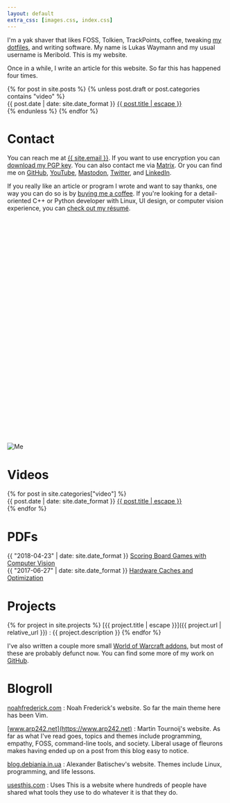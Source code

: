 ```yaml
---
layout: default
extra_css: [images.css, index.css]
---
```


<script>
  {% include epigraph.js %}
</script>

I'm a yak shaver that likes FOSS, Tolkien, TrackPoints, coffee, tweaking [my dotfiles][],
and writing software.  My name is Lukas Waymann and my usual username is
Meribold.  This is my website.

Once in a while, I write an article for this website.  So far this has happened four
times.

<div style="display: table;">
  {% for post in site.posts %}
    {% unless post.draft or post.categories contains "video" %}
      <div>
        <span class="post-list-meta">{{ post.date | date: site.date_format }}</span>
        <span class="post-list-link">
          <a href="{{ post.url | relative_url }}">{{ post.title | escape }}</a>
        </span>
      </div>
    {% endunless %}
  {% endfor %}
</div>

# Contact

You can reach me at <a href="mailto:{{ site.email }}">{{ site.email }}</a>.
If you want to use encryption you can [download my PGP
key](/pgp-key-meribold-7066ac79c4592c12.txt).
You can also contact me via [Matrix](https://matrix.to/#/@meribold:matrix.org).
Or you can find me on
[GitHub](https://github.com/meribold),
[YouTube](https://www.youtube.com/@meribold),
<a rel=me href="https://mastodon.social/@meribold">Mastodon</a>,
[Twitter](https://twitter.com/mribld), and
[LinkedIn](https://www.linkedin.com/in/meribold/).

If you really like an article or program I wrote and want to say thanks, one way you can
do so is by [buying me a
coffee](https://www.buymeacoffee.com/meribold).  If you're looking for a detail-oriented
C++ or Python developer with Linux, UI design, or computer vision experience, you can
[check out my résumé](/resume.pdf).

<p>
<div class="confined-img-aspect-ratio-box" style="padding-top: calc(100% + 15px)">
<picture>
<source type="image/webp" srcset="/assets/me-683w.webp 683w, /assets/me-1024w.webp 1024w"
        sizes="(max-width: 75ch) 100vw, 75ch">
<img class="aspect-ratio-box-inside" src="{{ "/assets/me.jpg" | relative_url }}" alt="Me">
</picture>
</div>
</p>

[my dotfiles]: https://github.com/meribold/dotfiles

# Videos

<p>
<div style="display: table;">
  {% for post in site.categories["video"] %}
    <div>
      <span class="post-list-meta">{{ post.date | date: site.date_format }}</span>
      <span class="post-list-link">
        <a href="{{ post.url | relative_url }}">{{ post.title | escape }}</a>
      </span>
    </div>
  {% endfor %}
</div>
</p>

# PDFs

<p>
<div style="display: table;">
  <div>
    <span class="post-list-meta">{{ "2018-04-23" | date: site.date_format }}</span>
    <span class="post-list-link">
      <a href="{{ "/scoring-board-games-with-computer-vision/" | relative_url }}">Scoring Board Games with Computer Vision</a>
    </span>
  </div>
  <div>
    <span class="post-list-meta">{{ "2017-06-27" | date: site.date_format }}</span>
    <span class="post-list-link">
      <a href="{{ "/assets/cache-paper.pdf" | relative_url }}">Hardware Caches and Optimization</a>
    </span>
  </div>
</div>
</p>

# Projects

{% for project in site.projects %}
[{{ project.title | escape }}]({{ project.url | relative_url }})
: {{ project.description }}
{% endfor %}

I've also written a couple more small [World of Warcraft addons][curseforge], but most of
these are probably defunct now.  You can find some more of my work on [GitHub][].

[GitHub]: https://github.com/meribold
[curseforge]: https://www.curseforge.com/members/meribold/projects
[flutterrust]: https://github.com/meribold/flutterrust

# Blogroll

[noahfrederick.com](https://noahfrederick.com)
: Noah Frederick's website.  So far the main theme here has been Vim.

[www.arp242.net](https://www.arp242.net)
: Martin Tournoij's website.  As far as what I've read goes, topics and themes include
  programming, empathy, FOSS, command-line tools, and society.  Liberal usage of fleurons
  makes having ended up on a post from this blog easy to notice.

[blog.debiania.in.ua](https://blog.debiania.in.ua)
: Alexander Batischev's website.  Themes include Linux, programming, and life lessons.

[usesthis.com](https://usesthis.com)
: Uses This is a website where hundreds of people have shared what tools they use to do
  whatever it is that they do.
